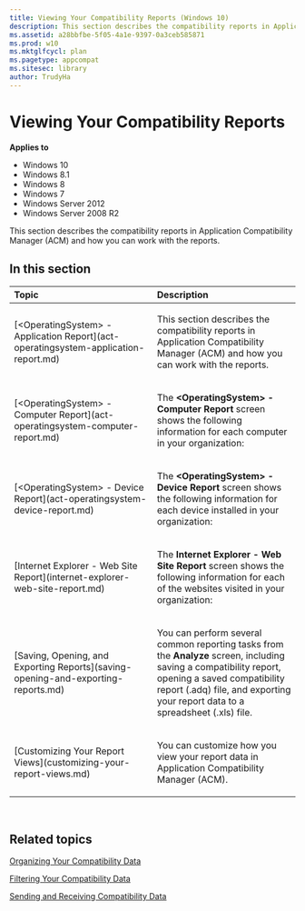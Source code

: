 ```yaml
---
title: Viewing Your Compatibility Reports (Windows 10)
description: This section describes the compatibility reports in Application Compatibility Manager (ACM) and how you can work with the reports.
ms.assetid: a28bbfbe-5f05-4a1e-9397-0a3ceb585871
ms.prod: w10
ms.mktglfcycl: plan
ms.pagetype: appcompat
ms.sitesec: library
author: TrudyHa
---
```


# Viewing Your Compatibility Reports


**Applies to**

-   Windows 10
-   Windows 8.1
-   Windows 8
-   Windows 7
-   Windows Server 2012
-   Windows Server 2008 R2

This section describes the compatibility reports in Application Compatibility Manager (ACM) and how you can work with the reports.

## In this section


<table>
<colgroup>
<col width="50%" />
<col width="50%" />
</colgroup>
<thead>
<tr class="header">
<th align="left">Topic</th>
<th align="left">Description</th>
</tr>
</thead>
<tbody>
<tr class="odd">
<td align="left"><p>[&lt;OperatingSystem&gt; - Application Report](act-operatingsystem-application-report.md)</p></td>
<td align="left"><p>This section describes the compatibility reports in Application Compatibility Manager (ACM) and how you can work with the reports.</p></td>
</tr>
<tr class="even">
<td align="left"><p>[&lt;OperatingSystem&gt; - Computer Report](act-operatingsystem-computer-report.md)</p></td>
<td align="left"><p>The <strong>&lt;OperatingSystem&gt; - Computer Report</strong> screen shows the following information for each computer in your organization:</p></td>
</tr>
<tr class="odd">
<td align="left"><p>[&lt;OperatingSystem&gt; - Device Report](act-operatingsystem-device-report.md)</p></td>
<td align="left"><p>The <strong>&lt;OperatingSystem&gt; - Device Report</strong> screen shows the following information for each device installed in your organization:</p></td>
</tr>
<tr class="even">
<td align="left"><p>[Internet Explorer - Web Site Report](internet-explorer-web-site-report.md)</p></td>
<td align="left"><p>The <strong>Internet Explorer - Web Site Report</strong> screen shows the following information for each of the websites visited in your organization:</p></td>
</tr>
<tr class="odd">
<td align="left"><p>[Saving, Opening, and Exporting Reports](saving-opening-and-exporting-reports.md)</p></td>
<td align="left"><p>You can perform several common reporting tasks from the <strong>Analyze</strong> screen, including saving a compatibility report, opening a saved compatibility report (.adq) file, and exporting your report data to a spreadsheet (.xls) file.</p></td>
</tr>
<tr class="even">
<td align="left"><p>[Customizing Your Report Views](customizing-your-report-views.md)</p></td>
<td align="left"><p>You can customize how you view your report data in Application Compatibility Manager (ACM).</p></td>
</tr>
</tbody>
</table>

 

## Related topics


[Organizing Your Compatibility Data](organizing-your-compatibility-data.md)

[Filtering Your Compatibility Data](filtering-your-compatibility-data.md)

[Sending and Receiving Compatibility Data](sending-and-receiving-compatibility-data.md)

 

 






